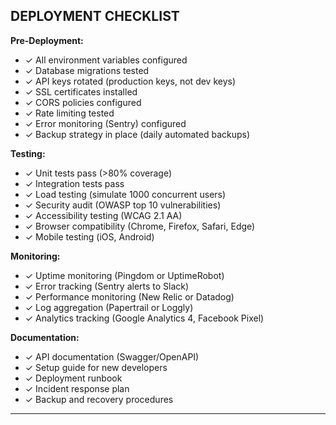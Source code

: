 ## DEPLOYMENT CHECKLIST

**Pre-Deployment:**
- ✓ All environment variables configured
- ✓ Database migrations tested
- ✓ API keys rotated (production keys, not dev keys)
- ✓ SSL certificates installed
- ✓ CORS policies configured
- ✓ Rate limiting tested
- ✓ Error monitoring (Sentry) configured
- ✓ Backup strategy in place (daily automated backups)

**Testing:**
- ✓ Unit tests pass (>80% coverage)
- ✓ Integration tests pass
- ✓ Load testing (simulate 1000 concurrent users)
- ✓ Security audit (OWASP top 10 vulnerabilities)
- ✓ Accessibility testing (WCAG 2.1 AA)
- ✓ Browser compatibility (Chrome, Firefox, Safari, Edge)
- ✓ Mobile testing (iOS, Android)

**Monitoring:**
- ✓ Uptime monitoring (Pingdom or UptimeRobot)
- ✓ Error tracking (Sentry alerts to Slack)
- ✓ Performance monitoring (New Relic or Datadog)
- ✓ Log aggregation (Papertrail or Loggly)
- ✓ Analytics tracking (Google Analytics 4, Facebook Pixel)

**Documentation:**
- ✓ API documentation (Swagger/OpenAPI)
- ✓ Setup guide for new developers
- ✓ Deployment runbook
- ✓ Incident response plan
- ✓ Backup and recovery procedures

---
